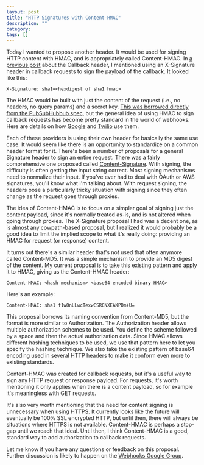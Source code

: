 ```yaml
---
layout: post
title: "HTTP Signatures with Content-HMAC"
description: ""
category: 
tags: []
---
```

Today I wanted to propose another header. It would be used for signing HTTP content with HMAC, and is appropriately called Content-HMAC. In [a previous post](http://progrium.com/blog/2012/11/26/x-callback-header-an-evented-web-building-block/) about the Callback header, I mentioned using an X-Signature header in callback requests to sign the payload of the callback. It looked like this:

	X-Signature: sha1=<hexdigest of sha1 hmac>

The HMAC would be built with just the content of the request (i.e., no headers, no query params) and a secret key. [This was borrowed directly from the PubSubHubbub spec](http://pubsubhubbub.googlecode.com/svn/trunk/pubsubhubbub-core-0.3.html#authednotify), but the general idea of using HMAC to sign callback requests has become pretty standard in the world of webhooks. Here are details on how [Google](http://code.google.com/p/support/wiki/PostCommitWebHooks#Authentication) and [Twilio](http://www.twilio.com/docs/security#validating-requests) use them.

Each of these providers is using their own header for basically the same use case. It would seem like there is an opportunity to standardize on a common header format for it. There's been a number of proposals for a general Signature header to sign an entire request. There was a fairly comprehensive one proposed called [Content-Signature](http://tools.ietf.org/html/draft-burke-content-signature-00). With signing, the difficulty is often getting the input string correct. Most signing mechanisms need to normalize their input. If you've ever had to deal with OAuth or AWS signatures, you'll know what I'm talking about. With request signing, the headers pose a particularly tricky situation with signing since they often change as the request goes through proxies.

The idea of Content-HMAC is to focus on a simpler goal of signing just the content payload, since it's normally treated as-is, and is not altered when going through proxies. The X-Signature proposal I had was a decent one, as is almost any cowpath-based proposal, but I realized it would probably be a good idea to limit the implied scope to what it's really doing: providing an HMAC for request (or response) content.

It turns out there's a similar header that's not used that often anymore called Content-MD5. It was a simple mechanism to provide an MD5 digest of the content. My current proposal is to take this existing pattern and apply it to HMAC, giving us the Content-HMAC header:

	Content-HMAC: <hash mechanism> <base64 encoded binary HMAC>

Here's an example:

	Content-HMAC: sha1 f1wOnLLwcTexwCSRCNXEAKPDm+U=

This proposal borrows its naming convention from Content-MD5, but the format is more similar to Authorization. The Authorization header allows multiple authorization schemes to be used. You define the scheme followed by a space and then the actual authorization data. Since HMAC allows different hashing techniques to be used, we use that pattern here to let you specify the hashing technique. We also take the existing pattern of base64 encoding used in several HTTP headers to make it conform even more to existing standards. 

Content-HMAC was created for callback requests, but it's a useful way to sign any HTTP request or response payload. For requests, it's worth mentioning it only applies when there is a content payload, so for example it's meaningless with GET requests. 

It's also very worth mentioning that the need for content signing is unnecessary when using HTTPS. It currently looks like the future will eventually be 100% SSL encrypted HTTP, but until then, there will always be situations where HTTPS is not available. Content-HMAC is perhaps a stop-gap until we reach that ideal. Until then, I think Content-HMAC is a good, standard way to add authorization to callback requests.

Let me know if you have any questions or feedback on this proposal. Further discussion is likely to happen on the [Webhooks Google Group](https://groups.google.com/forum/#!forum/webhooks).
